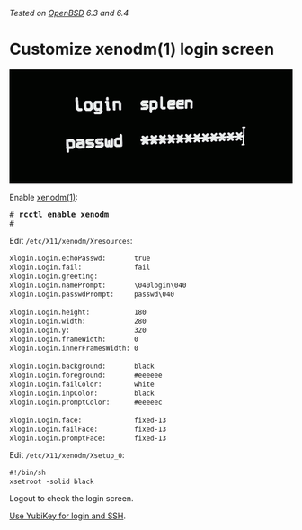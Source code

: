 _Tested on [OpenBSD](/openbsd/) 6.3 and 6.4_

# Customize xenodm(1) login screen

![login screen](xenodm.png)

Enable [xenodm(1)](https://man.openbsd.org/xenodm.1):

<pre>
# <b>rcctl enable xenodm</b>
#
</pre>

Edit `/etc/X11/xenodm/Xresources`:

	xlogin.Login.echoPasswd:       true
	xlogin.Login.fail:             fail
	xlogin.Login.greeting:
	xlogin.Login.namePrompt:       \040login\040
	xlogin.Login.passwdPrompt:     passwd\040

	xlogin.Login.height:           180
	xlogin.Login.width:            280
	xlogin.Login.y:                320
	xlogin.Login.frameWidth:       0
	xlogin.Login.innerFramesWidth: 0

	xlogin.Login.background:       black
	xlogin.Login.foreground:       #eeeeee
	xlogin.Login.failColor:        white
	xlogin.Login.inpColor:         black
	xlogin.Login.promptColor:      #eeeeec

	xlogin.Login.face:             fixed-13
	xlogin.Login.failFace:         fixed-13
	xlogin.Login.promptFace:       fixed-13

Edit `/etc/X11/xenodm/Xsetup_0`:

	#!/bin/sh
	xsetroot -solid black

Logout to check the login screen.

[Use YubiKey for login and SSH](/openbsd/yubikey.html).
